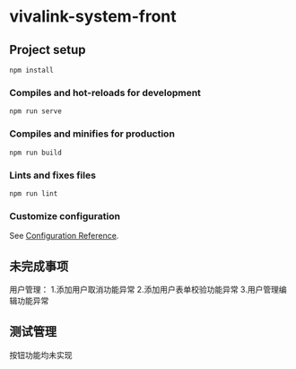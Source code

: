 # vivalink-system-front

## Project setup
```
npm install
```

### Compiles and hot-reloads for development
```
npm run serve
```

### Compiles and minifies for production
```
npm run build
```

### Lints and fixes files
```
npm run lint
```

### Customize configuration
See [Configuration Reference](https://cli.vuejs.org/config/).


## 未完成事项
用户管理：
1.添加用户取消功能异常
2.添加用户表单校验功能异常
3.用户管理编辑功能异常

## 测试管理
按钮功能均未实现

